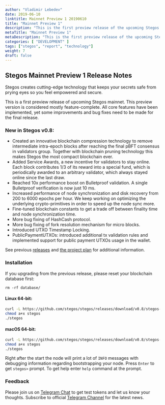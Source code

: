```yaml
---
author: "Vladimir Lebedev"
date: 2019-06-10
linktitle: Mainnet Preview 1 20190610
title: "Mainnet Preview 1"
description: "This is the first preview release of the upcoming Stegos Mainnet."
metaTitle: "Mainnet Preview 1"
metaDescription: "This is the first preview release of the upcoming Stegos Mainnet."
categories: [ "DEVELOPMENT" ]
tags: ["stegos", "report", "technology"]
weight: 7
draft: false
---
```


## Stegos Mainnet Preview 1 Release Notes

Stegos creates cutting-edge technology that keeps your secrets safe from prying eyes so you feel empowered and secure.

This is a first preview release of upcoming Stegos mainnet. This preview version is considered mostly feature-complete. All core features have been implemented, yet some improvements and bug fixes need to be made for the final release.

### New in Stegos v0.8:

- Created an innovative blockchain compression technology to remove intermediate intra-epoch blocks after reaching the final pBFT consensus in validators group. Together with blockchain pruning technology this makes Stegos the most compact blockchain ever.
- Added Service Awards, a new incentive for validators to stay online. Each block contributes 1/3 of its reward into a special fund, which is periodically awarded to an arbitrary validator, which always stayed online since the last draw.
- Reached 10x performance boost on Bulletproof validation. A single Bulletproof verification is now just 10 ms.
- Increased performance of node synchronization and disk recovery from 200 to 6000 epochs per hour. We keep working on optimizing the underlying crypto-primitives in order to speed up the node sync more.
- Fine-tuned blockchain constants to get a trade off between finality time and node synchronization time.
- More bug fixing of HashCash protocol.
- More bug fixing of fork resolution mechanism for micro blocks.
- Introduced UTXO Timestamp Locking.
- PublicPaymentUTXOs: introduced additional tx validation rules and implemented support for public payment UTXOs usage in the wallet.

See previous [releases](https://github.com/stegos/stegos/releases) and [the project plan](https://github.com/stegos/stegos/wiki/project-plan#sprint17) for additional information.

### Installation

If you upgrading from the previous release, please reset your blockchain database first:

```
rm -rf database/
```

#### Linux 64-bit:

```bash
curl -L https://github.com/stegos/stegos/releases/download/v0.8/stegos-linux-x64 -o stegos
chmod a+x stegos
./stegos
```

#### macOS 64-bit:

```bash
curl -L https://github.com/stegos/stegos/releases/download/v0.8/stegos-macos-x64 -o stegos
chmod a+x stegos
./stegos
```

Right after the start the node will print a lot of `INFO` messages with debugging information regarding bootstrapping your node. Press `Enter` to get `stegos>` prompt. To get help enter `help` command at the prompt.

### Feedback

Please join us on [Telegram Chat](https://stg.to/tgc) to get test tokens and let us know your thoughts.
Subscribe to official [Telegram Channel](https://stg.to/tgn) for the latest news.

